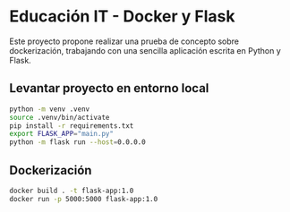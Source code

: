 # Educación IT - Docker y Flask

Este proyecto propone realizar una prueba de concepto sobre dockerización, trabajando con una sencilla aplicación escrita en Python y Flask.

## Levantar proyecto en entorno local

```bash
python -m venv .venv
source .venv/bin/activate
pip install -r requirements.txt
export FLASK_APP="main.py"
python -m flask run --host=0.0.0.0
```

## Dockerización

```bash
docker build . -t flask-app:1.0
docker run -p 5000:5000 flask-app:1.0
```
